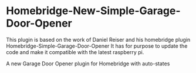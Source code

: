 # Homebridge-New-Simple-Garage-Door-Opener

This plugin is based on the work of Daniel Reiser and his homebridge plugin Homebridge-Simple-Garage-Door-Opener
It has for purpose to update the code and make it compatible with the latest raspberry pi.


A new Garage Door Opener plugin for Homebridge with auto-states
